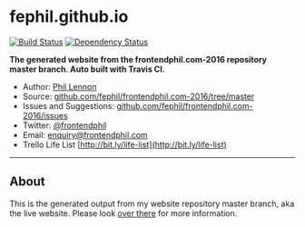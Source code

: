 # fephil.github.io

[![Build Status](https://travis-ci.org/fephil/frontendphil.com-2016.svg?branch=master)](https://travis-ci.org/fephil/frontendphil.com-2016)
[![Dependency Status](https://david-dm.org/fephil/frontendphil.com-2016.svg)](https://david-dm.org/fephil/frontendphil.com-2016)

**The generated website from the frontendphil.com-2016 repository master branch. Auto built with Travis CI.**

* Author: [Phil Lennon](http://frontendphil.co.uk)
* Source: [github.com/fephil/frontendphil.com-2016/tree/master](http://github.com/fephil/frontendphil.com-2016/tree/master)
* Issues and Suggestions: [github.com/fephil/frontendphil.com-2016/issues](http://github.com/fephil/frontendphil.com-2016/issues)
* Twitter: [@frontendphil](http://twitter.com/frontendphil)
* Email: [enquiry@frontendphil.com](mailto:enquiry@frontendphil.com)
* Trello Life List [http://bit.ly/life-list](http://bit.ly/life-list)

***

## About

This is the generated output from my website repository master branch, aka the live website. Please look [over there](http://github.com/fephil/frontendphil.com-2016/tree/develop) for more information.
